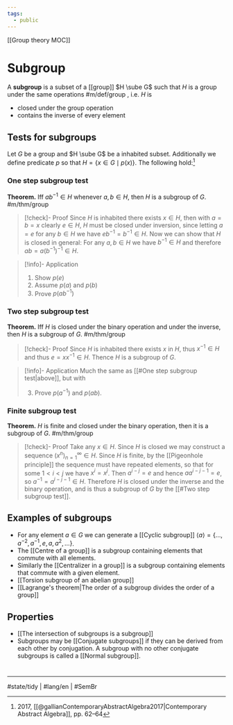 ```yaml
---
tags:
  - public
---
```

[[Group theory MOC]]
# Subgroup

A **subgroup** is a subset of a [[group]] $H \sube G$ such that $H$ is a group under the same operations #m/def/group ,
i.e. $H$ is
- closed under the group operation
- contains the inverse of every element

## Tests for subgroups

Let $G$ be a group and $H \sube G$ be a inhabited subset.
Additionally we define predicate $p$ so that $H = \{ x \in G \mid p(x) \}$.
The following hold:[^gallian]

[^gallian]: 2017, [[@gallianContemporaryAbstractAlgebra2017|Contemporary Abstract Algebra]], pp. 62–64

### One step subgroup test
**Theorem.** Iff $ab^{-1} \in H$ whenever $a,b \in H$, then $H$ is a subgroup of $G$. #m/thm/group

> [!check]- Proof
> Since $H$ is inhabited there exists $x \in H$, then with $a = b = x$ clearly $e \in H$,
> $H$ must be closed under inversion, since letting $a=e$ for any $b \in H$ we have $eb^{-1} = b^{-1} \in H$.
> Now we can show that $H$ is closed in general:
> For any $a,b \in H$ we have $b^{-1} \in H$ and therefore $ab = a(b^{-1})^{-1} \in H$. <span class="QED"/>
 
> [!info]- Application
> 1. Show $p(e)$
> 2. Assume $p(a)$ and $p(b)$
> 3. Prove $p(ab^{-1})$

### Two step subgroup test

**Theorem.** Iff $H$ is closed under the binary operation and under the inverse,
then $H$ is a subgroup of $G$. #m/thm/group

> [!check]- Proof
> Since $H$ is inhabited there exists $x$ in $H$, thus $x^{-1} \in H$ and thus $e = x x^{-1} \in H$.
> Thence $H$ is a subgroup of $G$. <span class="QED"/>

> [!info]- Application
> Much the same as [[#One step subgroup test|above]], but with
> 
> 3. Prove $p(a^{-1})$ and $p(ab)$.

### Finite subgroup test

**Theorem.** $H$ is finite and closed under the binary operation, then it is a subgroup of $G$. #m/thm/group

> [!check]- Proof
> Take any $x \in H$.
> Since $H$ is closed we may construct a sequence $(x^n)_{n=1}^\infty \in H$.
> Since $H$ is finite, by the [[Pigeonhole principle]] the sequence must have repeated elements, 
> so that for some $1<i<j$ we have $x^i = x^j$.
> Then $a^{i-j} = e$ and hence $a a^{i-j-1} = e$,
> so $a^{-1} = a^{i-j-1} \in H$.
> Therefore $H$ is closed under the inverse and the binary operation,
> and is thus a subgroup of $G$ by the [[#Two step subgroup test]]. <span class="QED"/>


## Examples of subgroups
- For any element $a \in G$ we can generate a [[Cyclic subgroup]] $\langle a \rangle = \{ \dots, a^{-2}, a^{-1}, e, a, a^2, \dots \}$.
- The [[Centre of a group]] is a subgroup containing elements that commute with all elements.
- Similarly the [[Centralizer in a group]] is a subgroup containing elements that commute with a given element.
- [[Torsion subgroup of an abelian group]]
- [[Lagrange's theorem|The order of a subgroup divides the order of a group]]

## Properties
- [[The intersection of subgroups is a subgroup]]
- Subgroups may be [[Conjugate subgroups]] if they can be derived from each other by conjugation.
  A subgroup with no other conjugate subgroups is called a [[Normal subgroup]].

#
---
#state/tidy | #lang/en | #SemBr 
